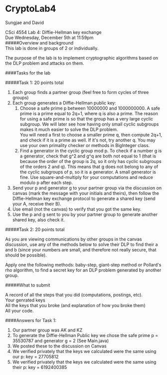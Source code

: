 # CryptoLab4
Sungjae and David

CSci 4554 Lab 4: Diffie-Hellman key exchange<br />
Due Wednesday, December 5th at 11:59pm<br />
#####Overview and background<br />
This lab is done in groups of 2 or individually.

The purpose of the lab is to implement cryptographic algorithms based on the DLP problem and attacks on them.

####Tasks for the lab

#####Task 1: 20 points total<br />
1) Each group finds a partner group (feel free to form cycles of three groups)
2) Each group generates a Diffie-Hellman public key:<br />
    1) Choose a safe prime p between 10000000 and 1000000000. A safe prime is a prime equal to 2q+1, where q is also a prime. The reason for using a safe prime is so that the group has a very large cyclic subgroup. We will later see how having only small cyclic subgroups makes it much easier to solve the DLP problem.<br /> 
    You will need a first to choose a smaller prime q, then compute 2q+1, and check if it is a prime as well. If it's not, try another q. You may use your own primality checker or methods in BigInteger class.
    2) Find a generator in the cyclic group mod p. To check if a number g is a generator, check that g^2 and g^q are both not equal to 1 (that is because the order of the group is 2q, so it only has cyclic subgroups of the orders 2 and q). This means that g does not belong to any of the cyclic subgroups of p, so it is a generator. 
    A small generator is fine. Use square-and-multiply for your computations and reduce modulo p after each step.<br />
3) Send your p and generator g to your partner group via the discussion on canvas (mark the message with your initials and theirs), then follow the Diffie-Hellman key exchange protocol to generate a shared key (send your A, receive their B).<br />
4) Use email (not the canvas) to verify that you got the same key.<br />
5) Use the p and g sent to you by your partner group to generate another shared key, also check it.

#####Task 2: 20 points total

As you are viewing communications by other groups in the canvas discussion, use any of the methods below to solve their DLP to find their a and b (since your numbers are small, and therefore not really secure, that should be possible).

Apply one the following methods: baby-step, giant-step method or Pollard's rho algorithm, to find a secret key for an DLP problem generated by another group.

#####What to submit

A record of all the steps that you did (computations, postings, etc).<br />
Your genrated keys<br />
All the keys that you broke (and explanation of how you broke them)<br />
All your code.

####Answers for Task 1:
1) Our partner group was AK and KZ
2) To generate the Diffie-Hellman Public key we chose the safe prime p = 35530787 and generator g = 2 (See Main.java)
3) We posted these to the discussion on Canvas
4) We verified privately that the keys we calculated were the same using our p: key = 27705812 
5) We verified privately that the keys we calculated were the same using their p: key = 6192400385